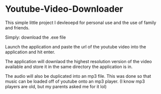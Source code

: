 # Youtube-Video-Downloader
This simple little project I devleoepd for personal use and the use of family and friends.
 
Simply: download the .exe file

Launch the application and paste the url of the youtube video into the application and hit enter. 

The application will downlaod the highest resolution version of the video available and store it in the same directory the application is in.

The audio will also be duplicated into an mp3 file. This was done so that music can be loaded off of youtube onto an mp3 player. (I know mp3 players are old, but my parents asked me for it lol) 
